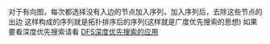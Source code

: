 对于有向图，每次都选择没有入边的节点加入序列，加入序列后，去除这些节点的出边
这样构成的序列就是拓扑排序后的序列(这样就是广度优先搜索的思想)
如果要看深度优先搜索请看
[DFS深度优先搜索的应用](DFS深度优先搜索的应用.md)
